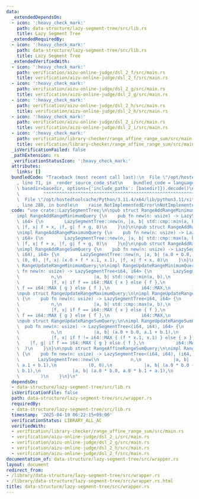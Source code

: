 ```yaml
---
data:
  _extendedDependsOn:
  - icon: ':heavy_check_mark:'
    path: data-structure/lazy-segment-tree/src/lib.rs
    title: Lazy Segment Tree
  _extendedRequiredBy:
  - icon: ':heavy_check_mark:'
    path: data-structure/lazy-segment-tree/src/lib.rs
    title: Lazy Segment Tree
  _extendedVerifiedWith:
  - icon: ':heavy_check_mark:'
    path: verification/aizu-online-judge/dsl_2_f/src/main.rs
    title: verification/aizu-online-judge/dsl_2_f/src/main.rs
  - icon: ':heavy_check_mark:'
    path: verification/aizu-online-judge/dsl_2_g/src/main.rs
    title: verification/aizu-online-judge/dsl_2_g/src/main.rs
  - icon: ':heavy_check_mark:'
    path: verification/aizu-online-judge/dsl_2_h/src/main.rs
    title: verification/aizu-online-judge/dsl_2_h/src/main.rs
  - icon: ':heavy_check_mark:'
    path: verification/aizu-online-judge/dsl_2_i/src/main.rs
    title: verification/aizu-online-judge/dsl_2_i/src/main.rs
  - icon: ':heavy_check_mark:'
    path: verification/library-checker/range_affine_range_sum/src/main.rs
    title: verification/library-checker/range_affine_range_sum/src/main.rs
  _isVerificationFailed: false
  _pathExtension: rs
  _verificationStatusIcon: ':heavy_check_mark:'
  attributes:
    links: []
  bundledCode: "Traceback (most recent call last):\n  File \"/opt/hostedtoolcache/Python/3.11.4/x64/lib/python3.11/site-packages/onlinejudge_verify/documentation/build.py\"\
    , line 71, in _render_source_code_stat\n    bundled_code = language.bundle(stat.path,\
    \ basedir=basedir, options={'include_paths': [basedir]}).decode()\n          \
    \         ^^^^^^^^^^^^^^^^^^^^^^^^^^^^^^^^^^^^^^^^^^^^^^^^^^^^^^^^^^^^^^^^^^^^^^^^^^^^^^^^^\n\
    \  File \"/opt/hostedtoolcache/Python/3.11.4/x64/lib/python3.11/site-packages/onlinejudge_verify/languages/rust.py\"\
    , line 288, in bundle\n    raise NotImplementedError\nNotImplementedError\n"
  code: "use crate::LazySegmentTree;\n\npub struct RangeAddRangeMinimumQuery;\n\n\
    impl RangeAddRangeMinimumQuery {\n    pub fn new(n: usize) -> LazySegmentTree<i64,\
    \ i64> {\n        LazySegmentTree::new(n, |a, b| std::cmp::min(a, b), i64::MAX,\
    \ |f, x| f + x, |f, g| f + g, 0)\n    }\n}\n\npub struct RangeAddRangeMaximumQuery;\n\
    \nimpl RangeAddRangeMaximumQuery {\n    pub fn new(n: usize) -> LazySegmentTree<i64,\
    \ i64> {\n        LazySegmentTree::new(n, |a, b| std::cmp::max(a, b), i64::MIN,\
    \ |f, x| f + x, |f, g| f + g, 0)\n    }\n}\n\npub struct RangeAddRangeSumQuery;\n\
    \nimpl RangeAddRangeSumQuery {\n    pub fn new(n: usize) -> LazySegmentTree<(i64,\
    \ i64), i64> {\n        LazySegmentTree::new(n, |a, b| (a.0 + b.0, a.1 + b.1),\
    \ (0, 0), |f, x| (x.0 + f * x.1, x.1), |f, x| f + x, 0)\n    }\n}\n\npub struct\
    \ RangeUpdateRangeMinimumQuery;\n\nimpl RangeUpdateRangeMinimumQuery {\n    pub\
    \ fn new(n: usize) -> LazySegmentTree<i64, i64> {\n        LazySegmentTree::new(\n\
    \            n,\n            |a, b| std::cmp::min(a, b),\n            i64::MAX,\n\
    \            |f, x| if f == i64::MAX { x } else { f },\n            |f, g| if\
    \ f == i64::MAX { g } else { f },\n            i64::MAX,\n        )\n    }\n}\n\
    \npub struct RangeUpdateRangeMaximumQuery;\n\nimpl RangeUpdateRangeMaximumQuery\
    \ {\n    pub fn new(n: usize) -> LazySegmentTree<i64, i64> {\n        LazySegmentTree::new(\n\
    \            n,\n            |a, b| std::cmp::max(a, b),\n            i64::MIN,\n\
    \            |f, x| if f == i64::MAX { x } else { f },\n            |f, g| if\
    \ f == i64::MAX { g } else { f },\n            i64::MAX,\n        )\n    }\n}\n\
    \npub struct RangeUpdateRangeSumQuery;\n\nimpl RangeUpdateRangeSumQuery {\n  \
    \  pub fn new(n: usize) -> LazySegmentTree<(i64, i64), i64> {\n        LazySegmentTree::new(\n\
    \            n,\n            |a, b| (a.0 + b.0, a.1 + b.1),\n            (0, 0),\n\
    \            |f, x| if f != i64::MAX { (f * x.1, x.1) } else { x },\n        \
    \    |f, g| if f == i64::MAX { g } else { f },\n            i64::MAX,\n      \
    \  )\n    }\n}\n\npub struct RangeAffineRangeSumQuery;\n\nimpl RangeAffineRangeSumQuery\
    \ {\n    pub fn new(n: usize) -> LazySegmentTree<(i64, i64), (i64, i64)> {\n \
    \       LazySegmentTree::new(\n            n,\n            |a, b| (a.0 + b.0,\
    \ a.1 + b.1),\n            (0, 0),\n            |a, b| (a.0 * b.0 + a.1 * b.1,\
    \ b.1),\n            |a, b| (a.0 * b.0, a.0 * b.1 + a.1),\n            (1, 0),\n\
    \        )\n    }\n}\n"
  dependsOn:
  - data-structure/lazy-segment-tree/src/lib.rs
  isVerificationFile: false
  path: data-structure/lazy-segment-tree/src/wrapper.rs
  requiredBy:
  - data-structure/lazy-segment-tree/src/lib.rs
  timestamp: '2025-04-19 06:22:15+09:00'
  verificationStatus: LIBRARY_ALL_AC
  verifiedWith:
  - verification/library-checker/range_affine_range_sum/src/main.rs
  - verification/aizu-online-judge/dsl_2_i/src/main.rs
  - verification/aizu-online-judge/dsl_2_g/src/main.rs
  - verification/aizu-online-judge/dsl_2_h/src/main.rs
  - verification/aizu-online-judge/dsl_2_f/src/main.rs
documentation_of: data-structure/lazy-segment-tree/src/wrapper.rs
layout: document
redirect_from:
- /library/data-structure/lazy-segment-tree/src/wrapper.rs
- /library/data-structure/lazy-segment-tree/src/wrapper.rs.html
title: data-structure/lazy-segment-tree/src/wrapper.rs
---
```

